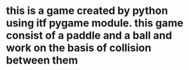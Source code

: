 # this is a game created by python using itf pygame module. this game consist of a paddle and a ball and work on the basis of collision between them